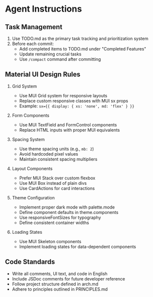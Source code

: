 # Agent Instructions

## Task Management
1. Use TODO.md as the primary task tracking and prioritization system
2. Before each commit:
   - Add completed items to TODO.md under "Completed Features"
   - Update remaining crucial tasks
   - Use `/compact` command after committing

## Material UI Design Rules

1. Grid System
   - Use MUI Grid system for responsive layouts
   - Replace custom responsive classes with MUI sx props
   - Example: `sx={{ display: { xs: 'none', md: 'flex' } }}`

2. Form Components
   - Use MUI TextField and FormControl components
   - Replace HTML inputs with proper MUI equivalents

3. Spacing System
   - Use theme spacing units (e.g., `mb: 2`)
   - Avoid hardcoded pixel values
   - Maintain consistent spacing multipliers

4. Layout Components
   - Prefer MUI Stack over custom flexbox
   - Use MUI Box instead of plain divs
   - Use CardActions for card interactions

5. Theme Configuration
   - Implement proper dark mode with palette.mode
   - Define component defaults in theme.components
   - Use responsiveFontSizes for typography
   - Define consistent container widths

6. Loading States
   - Use MUI Skeleton components
   - Implement loading states for data-dependent components

## Code Standards
- Write all comments, UI text, and code in English
- Include JSDoc comments for future developer reference
- Follow project structure defined in arch.md
- Adhere to principles outlined in PRINCIPLES.md